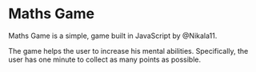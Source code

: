 # Maths Game

<p>Maths Game is a simple, game built in JavaScript by @Nikala11.</p>
<p>The game helps the user to increase his mental abilities. Specifically, the user has one minute to collect as many points as possible.</p>

